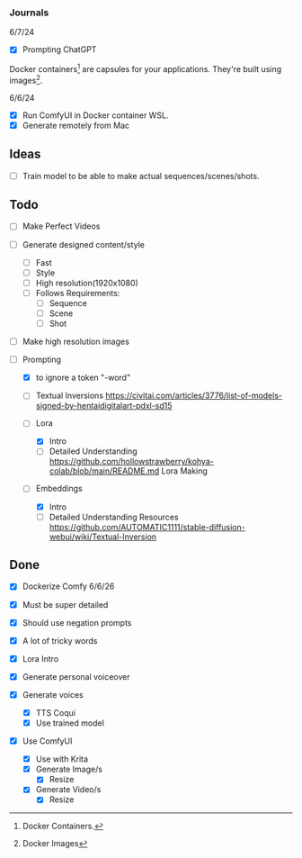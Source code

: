 ### Journals

6/7/24

- [x] Prompting ChatGPT

Docker containers[^1] are capsules for your applications. They're built using images[^2].

6/6/24

- [x] Run ComfyUI in Docker container WSL.
- [x] Generate remotely from Mac

## Ideas

- [ ] Train model to be able to make actual sequences/scenes/shots.

## Todo

- [ ] Make Perfect Videos
- [ ] Generate designed content/style
  - [ ] Fast
  - [ ] Style
  - [ ] High resolution(1920x1080)
  - [ ] Follows Requirements:
    - [ ] Sequence
    - [ ] Scene
    - [ ] Shot
- [ ] Make high resolution images
- [ ] Prompting

  - [x] to ignore a token "-word"
  - [ ] Textual Inversions
        https://civitai.com/articles/3776/list-of-models-signed-by-hentaidigitalart-pdxl-sd15

  - [ ] Lora

    - [x] Intro
    - [ ] Detailed Understanding
          https://github.com/hollowstrawberry/kohya-colab/blob/main/README.md
          Lora Making

  - [ ] Embeddings
    - [x] Intro
    - [ ] Detailed Understanding
          Resources
          https://github.com/AUTOMATIC1111/stable-diffusion-webui/wiki/Textual-Inversion

## Done

- [x] Dockerize Comfy
      6/6/26
- [x] Must be super detailed
- [x] Should use negation prompts
- [x] A lot of tricky words
- [x] Lora Intro

- [x] Generate personal voiceover
- [x] Generate voices
  - [x] TTS Coqui
  - [x] Use trained model
- [x] Use ComfyUI
  - [x] Use with Krita
  - [x] Generate Image/s
    - [x] Resize
  - [x] Generate Video/s
    - [x] Resize

[^1]: Docker Containers.
[^2]: Docker Images
